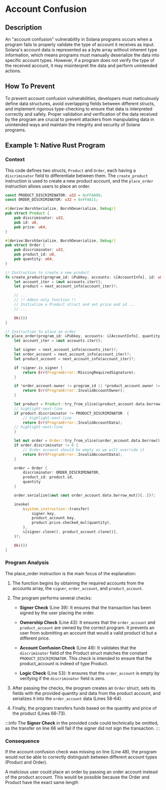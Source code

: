 # Account Confusion

## Description

An "account confusion" vulnerability in Solana programs occurs when a program fails to properly validate the type of account it receives as input. Solana's account data is represented as a byte array without inherent type information, which means programs must manually deserialize the data into specific account types. However, if a program does not verify the type of the received account, it may misinterpret the data and perform unintended actions.

## How To Prevent

To prevent account confusion vulnerabilities, developers must meticulously define data structures, avoid overlapping fields between different structs, and implement rigorous type-checking to ensure that data is interpreted correctly and safely. Proper validation and verification of the data received by the program are crucial to prevent attackers from manipulating data in unintended ways and maintain the integrity and security of Solana programs.

## Example 1: Native Rust Program

### Context

This code defines two structs, `Product` and `Order`, each having a `discriminator` field to differentiate between them. The `create_product` instruction is used to create a new product account, and the `place_order` instruction allows users to place an order.


```rust showLineNumbers
const PRODUCT_DISCRIMINATOR: u32 = 0xFFAA00;
const ORDER_DISCRIMINATOR: u32 = 0xFFAA11;

#[derive(BorshSerialize, BorshDeserialize, Debug)]
pub struct Product {
    pub discriminator: u32,
    pub id: u8,
    pub price: u64,
}

#[derive(BorshSerialize, BorshDeserialize, Debug)]
pub struct Order {
    pub discriminator: u32,
    pub product_id: u8,
    pub quantity: u64,
}

// Instruction to create a new product
fn create_product(program_id: &Pubkey, accounts: &[AccountInfo], id: u8, price: u64) -> ProgramResult {
    let account_iter = &mut accounts.iter();
    let product = next_account_info(account_iter)?;

    // ... 
    // !! Admin only function !!
    // Initialize a Product struct and set price and id ...
    // ... 

    Ok(())
}

// Instruction to place an order
fn place_order(program_id: &Pubkey, accounts: &[AccountInfo], quantity: u64) -> ProgramResult {
    let account_iter = &mut accounts.iter();

    let signer = next_account_info(accounts_iter)?;
    let order_account = next_account_info(account_iter)?;
    let product_account = next_account_info(account_iter)?;

    if !signer.is_signer {
        return Err(ProgramError::MissingRequiredSignature);
    }

    if *order_account.owner != program_id || *product_account.owner != program_id {
        return Err(ProgramError::InvalidAccountOwner);
    }

    let product = Product::try_from_slice(&product_account.data.borrow())?;
    // highlight-next-line
    if product.discriminator != PRODUCT_DISCRIMINATOR  {
        // highlight-next-line
        return Err(ProgramError::InvalidAccountData);
    // highlight-next-line
    }

    let mut order = Order::try_from_slice(&order_account.data.borrow())?;
    if order.discriminator != 0 {
        // Order account should be empty as we will override it
        return Err(ProgramError::InvalidAccountData);
    }

    order = Order {
        discriminator: ORDER_DISCRIMINATOR,
        product_id: product.id,
        quantity
    }

    order.serialize(&mut &mut order_account.data.borrow_mut()[..])?;

    invoke(
        &system_instruction::transfer(
            signer.key,
            product_account.key,
            product.price.checked_mul(quantity),
        ),
        &[signer.clone(), product_account.clone()],
    )?;

    Ok(())
}
```

### Program Analysis

The place_order instruction is the main focus of the explanation:

1. The function begins by obtaining the required accounts from the accounts array, the `signer`, `order_account`, and `product_account`.

2. The program performs several checks:

    - **Signer Check** (Line 39): It ensures that the transaction has been signed by the user placing the order.

    - **Ownership Check** (Line 43): It ensures that the `order_account` and `product_account` are owned by the correct program. It prevents an user from submitting an account that would a valid product id but a different price.

    - **Account Confusion Check** (Line 48): It validates that the `discriminator` field of the Product struct matches the constant `PRODUCT_DISCRIMINATOR`. This check is intended to ensure that the product_account is indeed of type Product.

    - **Logic Check** (Line 53): It ensures that the `order_account` is empty by verifying if the `discriminator` field is zero.

3. After passing the checks, the program creates an `Order` struct, sets its fields with the provided quantity and data from the product account, and serializes it into the `order_account` data (Lines 58-64).

4. Finally, the program transfers funds based on the quantity and price of the product (Lines 66-73).

:::info
The **Signer Check** in the provided code could technically be omitted, as the transfer on line 66 will fail if the signer did not sign the transaction.
:::

### Consequence

If the account confusion check was missing on line (Line 48), the program would not be able to correctly distinguish between different account types (Product and Order). 

A malicious user could place an order by passing an order account instead of the product account. This would be possible because the Order and Product have the exact same length


